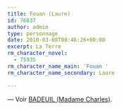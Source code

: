 ```yaml
---
title: Fouan (Laure)
id: 76837
author: admin
type: personnage
date: 2010-03-08T08:46:26+00:00
excerpt: La Terre
rm_character_novel:
  - 75935
rm_character_name_main: 'Fouan '
rm_character_name_secondary: Laure

---
```

— Voir [BADEUIL (Madame Charles)][1].

 [1]: http://
